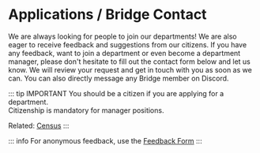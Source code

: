 <script setup lang="ts">
import ContactForm from '../components/ContactForm.vue';
</script>

# Applications / Bridge Contact

We are always looking for people to join our departments! We are also eager to receive feedback and suggestions from our citizens. If you have any feedback, want to join a department or even become a department manager, please don't hesitate to fill out the contact form below and let us know. We will review your request and get in touch with you as soon as we can. You can also directly message any Bridge member on Discord.

::: tip IMPORTANT
You should be a citizen if you are applying for a department.
<br>
Citizenship is mandatory for manager positions.

Related: [Census](./census)
:::

::: info
For anonymous feedback, use the [Feedback Form](https://forms.gle/NRBJ8avd7eeVikBZA)
:::

<ContactForm />
